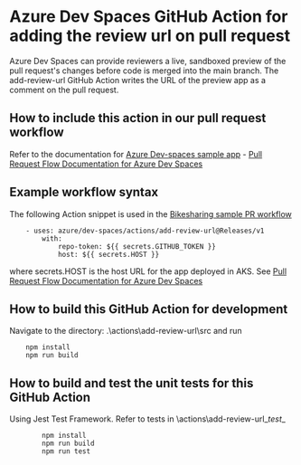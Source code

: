 # Azure Dev Spaces GitHub Action for adding the review url on pull request
Azure Dev Spaces can provide reviewers a live, sandboxed preview of the pull request's changes before code is merged into the main branch. The add-review-url GitHub Action writes the URL of the preview app as a comment on the pull request.

## How to include this action in our pull request workflow
Refer to the documentation for [Azure Dev-spaces sample app](https://github.com/Azure/dev-spaces/) - [Pull Request Flow Documentation for Azure Dev Spaces](https://aka.ms/devspaces/pr-flow#configure-your-github-action)

## Example workflow syntax 
The following Action snippet is used in the [Bikesharing sample PR workflow ](https://github.com/Azure/dev-spaces/blob/master/.github/workflows/bikes.yml)
```
    - uses: azure/dev-spaces/actions/add-review-url@Releases/v1              
        with:
            repo-token: ${{ secrets.GITHUB_TOKEN }}  
            host: ${{ secrets.HOST }}
 ```       
where secrets.HOST is the host URL for the app deployed in AKS. See [Pull Request Flow Documentation for Azure Dev Spaces](https://aka.ms/devspaces/pr-flow#configure-your-github-action)

## How to build this GitHub Action for development
Navigate to the directory: .\actions\add-review-url\src and run
```
    npm install
    npm run build
```
## How to build and test the unit tests for this GitHub Action
Using Jest Test Framework. 
Refer to tests in \actions\add-review-url\__test__
```     
        npm install
        npm run build
        npm run test        
```